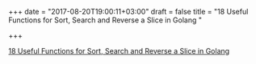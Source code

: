 +++
date = "2017-08-20T19:00:11+03:00"
draft = false
title = "18 Useful Functions for Sort, Search and Reverse a Slice in Golang  "

+++

<p><a href="http://www.golangprograms.com/golang/sort-reverse-search-functions/">18 Useful Functions for Sort, Search and Reverse a Slice in Golang  </a></p>

